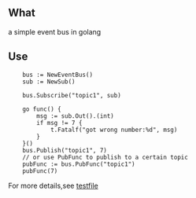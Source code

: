 ## What

a simple event bus in golang

## Use

```golang
	bus := NewEventBus()
	sub := NewSub()

	bus.Subscribe("topic1", sub)

	go func() {
		msg := sub.Out().(int)
		if msg != 7 {
			t.Fatalf("got wrong number:%d", msg)
		}
	}()
	bus.Publish("topic1", 7)
	// or use PubFunc to publish to a certain topic
	pubFunc := bus.PubFunc("topic1")
	pubFunc(7)

```
For more details,see [testfile](https://github.com/Jun10ng/goeventbus/blob/master/bus_test.go)